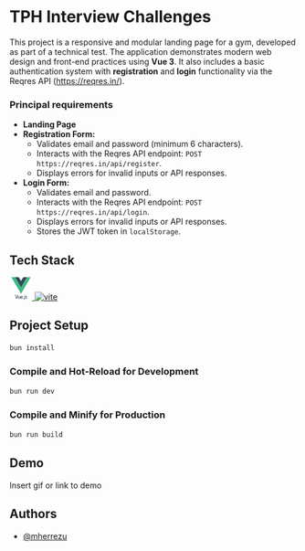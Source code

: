 # TPH Interview Challenges

This project is a responsive and modular landing page for a gym, developed as part of a technical test. The application demonstrates modern web design and front-end practices using **Vue 3**. It also includes a basic authentication system with **registration** and **login** functionality via the Reqres API (https://reqres.in/).

### Principal requirements

- **Landing Page**
- **Registration Form:**
  - Validates email and password (minimum 6 characters).
  - Interacts with the Reqres API endpoint: `POST https://reqres.in/api/register`.
  - Displays errors for invalid inputs or API responses.
- **Login Form:**
  - Validates email and password.
  - Interacts with the Reqres API endpoint: `POST https://reqres.in/api/login`.
  - Displays errors for invalid inputs or API responses.
  - Stores the JWT token in `localStorage`.

## Tech Stack

<a href="https://vuejs.org/" target="_blank" rel="noreferrer"><img src="https://raw.githubusercontent.com/devicons/devicon/master/icons/vuejs/vuejs-original-wordmark.svg" alt="vuejs" width="40" height="40"/> </a>
<a href="https://vitejs.dev/" target="_blank" rel="noreferrer"><img src="https://github.com/dochne/wappalyzer/blob/main/src/images/icons/vite.svg" alt="vite" width="40" height="40"/></a>

## Project Setup

```sh
bun install
```

### Compile and Hot-Reload for Development

```sh
bun run dev
```

### Compile and Minify for Production

```sh
bun run build
```

## Demo

Insert gif or link to demo

## Authors

- [@mherrezu](https://www.github.com/mherrezu)
